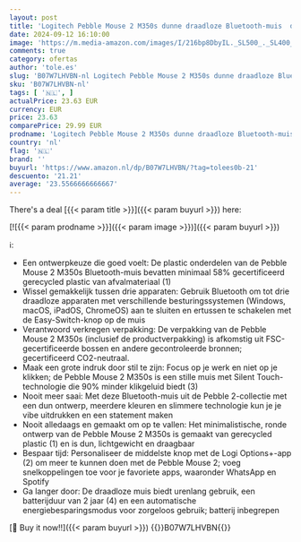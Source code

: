 ```yaml
---
layout: post
title: 'Logitech Pebble Mouse 2 M350s dunne draadloze Bluetooth-muis  draagbaar  licht  aanpasbare knop  stil klikken  Easy-Switch voor Windows  macOS  iPadOS  Android  ChromeOS - Grafiet'
date: 2024-09-12 16:10:00
image: 'https://m.media-amazon.com/images/I/216bp8DbyIL._SL500_._SL400_.jpg'
comments: true
category: ofertas
author: 'tole.es'
slug: 'B07W7LHVBN-nl Logitech Pebble Mouse 2 M350s dunne draadloze Bluetooth-...'
sku: 'B07W7LHVBN-nl'
tags: [ '🇳🇱', ]
actualPrice: 23.63 EUR
currency: EUR
price: 23.63
comparePrice: 29.99 EUR
prodname: 'Logitech Pebble Mouse 2 M350s dunne draadloze Bluetooth-muis  draagbaar  licht  aanpasbare knop  stil klikken  Easy-Switch voor Windows  macOS  iPadOS  Android  ChromeOS - Grafiet'
country: 'nl'
flag: '🇳🇱'
brand: ''
buyurl: 'https://www.amazon.nl/dp/B07W7LHVBN/?tag=tolees0b-21'
descuento: '21.21'
average: '23.5566666666667'
---
```


There's a deal [{{< param title >}}]({{< param buyurl >}})  here:

[![{{< param prodname >}}]({{< param image >}})]({{< param buyurl >}})

ℹ️:

- Een ontwerpkeuze die goed voelt: De plastic onderdelen van de Pebble Mouse 2 M350s Bluetooth-muis bevatten minimaal 58% gecertificeerd gerecycled plastic van afvalmateriaal (1)
- Wissel gemakkelijk tussen drie apparaten: Gebruik Bluetooth om tot drie draadloze apparaten met verschillende besturingssystemen (Windows, macOS, iPadOS, ChromeOS) aan te sluiten en ertussen te schakelen met de Easy-Switch-knop op de muis
- Verantwoord verkregen verpakking: De verpakking van de Pebble Mouse 2 M350s (inclusief de productverpakking) is afkomstig uit FSC-gecertificeerde bossen en andere gecontroleerde bronnen; gecertificeerd CO2-neutraal.
- Maak een grote indruk door stil te zijn: Focus op je werk en niet op je klikken; de Pebble Mouse 2 M350s is een stille muis met Silent Touch-technologie die 90% minder klikgeluid biedt (3)
- Nooit meer saai: Met deze Bluetooth-muis uit de Pebble 2-collectie met een dun ontwerp, meerdere kleuren en slimmere technologie kun je je vibe uitdrukken en een statement maken
- Nooit alledaags en gemaakt om op te vallen: Het minimalistische, ronde ontwerp van de Pebble Mouse 2 M350s is gemaakt van gerecycled plastic (1) en is dun, lichtgewicht en draagbaar
- Bespaar tijd: Personaliseer de middelste knop met de Logi Options+-app (2) om meer te kunnen doen met de Pebble Mouse 2; voeg snelkoppelingen toe voor je favoriete apps, waaronder WhatsApp en Spotify
- Ga langer door: De draadloze muis biedt urenlang gebruik, een batterijduur van 2 jaar (4) en een automatische energiebesparingsmodus voor zorgeloos gebruik; batterij inbegrepen

[🛒 Buy it now!!]({{< param buyurl >}})
{{<world>}}B07W7LHVBN{{</world>}}
